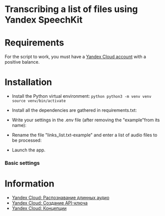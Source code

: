 # Transcribing a list of files using Yandex SpeechKit


# Requirements
For the script to work, you must have a [Yandex Cloud account](https://console.cloud.yandex.ru/) with a positive balance.


# Installation
+ Install the Python virtual environment:
        ``` python
        python3 -m venv venv
        source venv/bin/activate
        ```
+ Install all the dependencies are gathered in requirements.txt:

+ Write your settings in the .env file (after removing the "example"from its name):

+ Rename the file "links_list.txt-example" and enter a list of audio files to be processed:

+ Launch the app.


### Basic settings


# Information
- [Yandex Cloud: Распознавание длинных аудио](https://cloud.yandex.ru/docs/speechkit/stt/transcribation)
- [Yandex Cloud: Создание API-ключа](https://cloud.yandex.ru/docs/iam/operations/api-key/create)
- [Yandex Cloud: Концепции](https://cloud.yandex.ru/docs/storage/concepts/)
